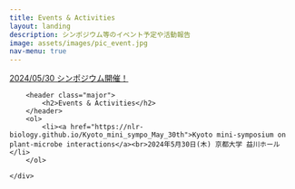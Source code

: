 ```yaml
---
title: Events & Activities
layout: landing
description: シンポジウム等のイベント予定や活動報告
image: assets/images/pic_event.jpg
nav-menu: true
---
```


<!-- Main -->
<div id="main">

<!-- One -->
<section id="one">
	<div class="inner">
		<a href="https://nlr-biology.github.io/Kyoto_mini_sympo_May_30th" class="button next">2024/05/30 シンポジウム開催！</a>

		<header class="major">
			<h2>Events & Activities</h2>
		</header>
		<ol>
			<li><a href="https://nlr-biology.github.io/Kyoto_mini_sympo_May_30th">Kyoto mini-symposium on plant-microbe interactions</a><br>2024年5月30日(木) 京都大学 益川ホール</li>
		</ol>

	</div>
</section>
